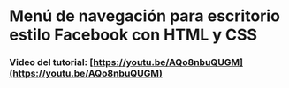 # Menú de navegación para escritorio estilo Facebook con HTML y CSS
### Video del tutorial: [https://youtu.be/AQo8nbuQUGM](https://youtu.be/AQo8nbuQUGM)


